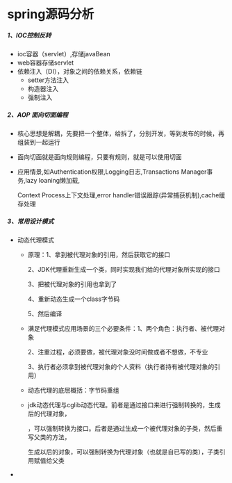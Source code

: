 # spring源码分析

##### *1、IOC控制反转*

- ioc容器（servlet）,存储javaBean
- web容器存储servlet
- 依赖注入（DI），对象之间的依赖关系，依赖链
  - setter方法注入
  - 构造器注入
  - 强制注入

##### *2、AOP 面向切面编程*

- 核心思想是解耦，先要把一个整体，给拆了，分别开发，等到发布的时候，再组装到一起运行

- 面向切面就是面向规则编程，只要有规则，就是可以使用切面

- 应用情景,如Authentication权限,Logging日志,Transactions Manager事务,lazy loaning懒加载,

  Context Process上下文处理,error handler错误跟踪(异常捕获机制),cache缓存处理

##### *3、常用设计模式*

- 动态代理模式

  - 原理：1、拿到被代理对象的引用，然后获取它的接口

    2、JDK代理重新生成一个类，同时实现我们给的代理对象所实现的接口

    3、把被代理对象的引用也拿到了

    4、重新动态生成一个class字节码

    5、然后编译

  - 满足代理模式应用场景的三个必要条件：1、两个角色：执行者、被代理对象

    2、注重过程，必须要做，被代理对象没时间做或者不想做，不专业

    3、执行者必须拿到被代理对象的个人资料（执行者持有被代理对象的引用）

  - 动态代理的底层概括：字节码重组

  - jdk动态代理与cglib动态代理。前者是通过接口来进行强制转换的，生成后的代理对象，

    ，可以强制转换为接口。后者是通过生成一个被代理对象的子类，然后重写父类的方法，

    生成以后的对象，可以强制转换为代理对象（也就是自已写的类），子类引用赋值给父类

- ​